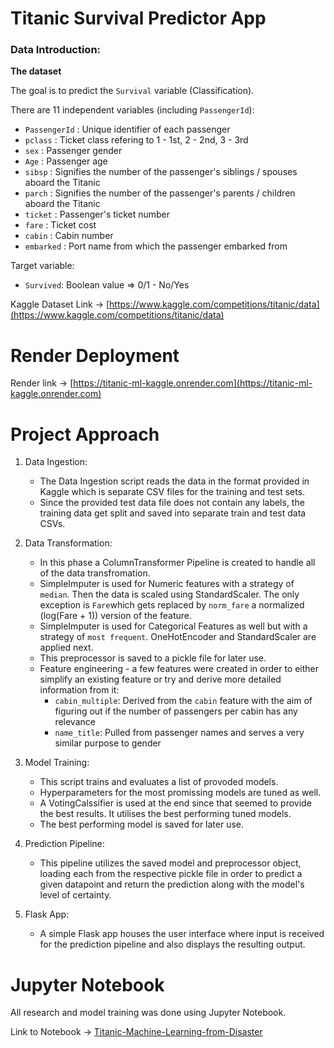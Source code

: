 # Titanic Survival Predictor App

### Data Introduction:

**The dataset** 

The goal is to predict the `Survival` variable (Classification).

There are 11 independent variables (including `PassengerId`):

* `PassengerId` : Unique identifier of each passenger
* `pclass` : Ticket class refering to 1 - 1st, 2 - 2nd, 3 - 3rd
* `sex` : Passenger gender
* `Age` : Passenger age
* `sibsp` : Signifies the number of the passenger's siblings / spouses aboard the Titanic
* `parch` : Signifies the number of the passenger's parents / children aboard the Titanic
* `ticket` : Passenger's ticket number
* `fare` : Ticket cost
* `cabin` : Cabin number
* `embarked` : Port name from which the passenger embarked from

Target variable:
* `Survived`: Boolean value => 0/1 - No/Yes

Kaggle Dataset Link -> [https://www.kaggle.com/competitions/titanic/data](https://www.kaggle.com/competitions/titanic/data)

# Render Deployment

Render link -> [https://titanic-ml-kaggle.onrender.com](https://titanic-ml-kaggle.onrender.com)

<!-- # UI

![HomepageUI](./static/images/HomepageUI.jpg) -->

# Project Approach

1. Data Ingestion: 
    * The Data Ingestion script reads the data in the format provided in Kaggle which is separate CSV files for the training and test sets. 
    * Since the provided test data file does not contain any labels, the training data get split and saved into separate train and test data CSVs.

2. Data Transformation: 
    * In this phase a ColumnTransformer Pipeline is created to handle all of the data transfromation.
    * SimpleImputer is used for Numeric features with a strategy of `median`. Then the data is scaled using StandardScaler. The only exception is `Fare`which gets replaced by `norm_fare` a normalized (log(Fare + 1)) version of the feature.
    * SimpleImputer is used for Categorical Features as well but with a strategy of `most frequent`. OneHotEncoder and StandardScaler are applied next.
    * This preprocessor is saved to a pickle file for later use.
    * Feature engineering - a few features were created in order to either simplify an existing feature or try and derive more detailed information from it:
        - `cabin_multiple`: Derived from the `cabin` feature with the aim of figuring out if the number of passengers per cabin has any relevance
        - `name_title`: Pulled from passenger names and serves a very similar purpose to gender
    

3. Model Training: 
    * This script trains and evaluates a list of provoded models.
    * Hyperparameters for the most promissing models are tuned as well.
    * A VotingCalssifier is used at the end since that seemed to provide the best results. It utilises the best performing tuned models.
    * The best performing model is saved for later use.

4. Prediction Pipeline: 
    * This pipeline utilizes the saved model and preprocessor object, loading each from the respective pickle file in order to predict a given datapoint and return the prediction along with the model's level of certainty.

5. Flask App:
    * A simple Flask app houses the user interface where input is received for the prediction pipeline and also displays the resulting output.

# Jupyter Notebook

All research and model training was done using Jupyter Notebook.

Link to Notebook -> [Titanic-Machine-Learning-from-Disaster](./notebook/Titanic-Machine-Learning-from-Disaster.ipynb)